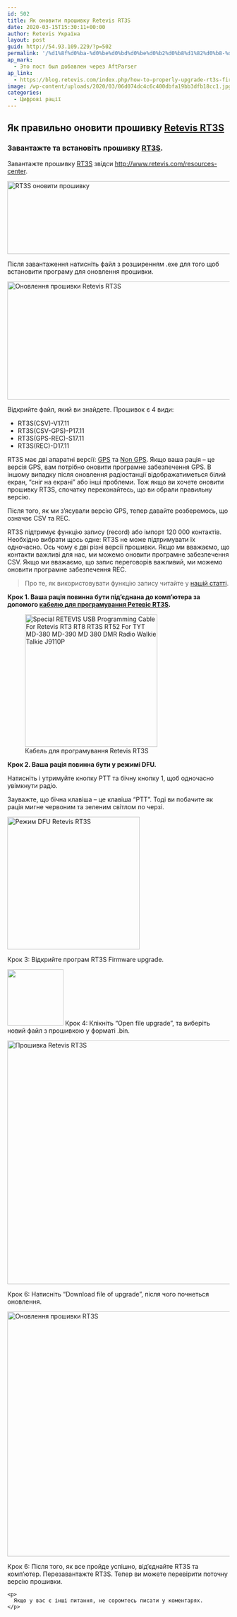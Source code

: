```yaml
---
id: 502
title: Як оновити прошивку Retevis RT3S
date: 2020-03-15T15:30:11+00:00
author: Retevis Україна
layout: post
guid: http://54.93.109.229/?p=502
permalink: '/%d1%8f%d0%ba-%d0%be%d0%bd%d0%be%d0%b2%d0%b8%d1%82%d0%b8-%d0%bf%d1%80%d0%be%d1%88%d0%b8%d0%b2%d0%ba%d1%83-retevis-rt3s/'
ap_mark:
  - Это пост был добавлен через AftParser
ap_link:
  - https://blog.retevis.com/index.php/how-to-properly-upgrade-rt3s-firmware/
image: /wp-content/uploads/2020/03/06d074dc4c6c400dbfa19bb3dfb18cc1.jpg
categories:
  - Цифрові рації
---
```

## Як правильно оновити прошивку [Retevis RT3S](https://retevis.com.ua/shop/retevis-rt3s/)



### Завантажте та встановіть прошивку [RT3S](https://retevis.com.ua/shop/retevis-rt3s/).

Завантажте прошивку [RT3S](https://retevis.com.ua/shop/retevis-rt3s-dmr/) звідси <http://www.retevis.com/resources-center>.

<img loading="lazy" class="aligncenter wp-image-622 size-full" src="https://retevis.com.ua/wp-content/uploads/2020/03/6369301281590997744645293.jpg" alt="RT3S оновити прошивку" width="600" height="165" srcset="https://retevis.com.ua/wp-content/uploads/2020/03/6369301281590997744645293.jpg 600w, https://retevis.com.ua/wp-content/uploads/2020/03/6369301281590997744645293-300x83.jpg 300w" sizes="(max-width: 600px) 100vw, 600px" /> 

Після завантаження натисніть файл з розширенням .exe для того щоб встановити програму для оновлення прошивки.

<img loading="lazy" class="aligncenter wp-image-624 size-full" src="https://retevis.com.ua/wp-content/uploads/2020/03/6369301368669341423226265-1.jpg" alt="Оновлення прошивки Retevis RT3S" width="596" height="267" srcset="https://retevis.com.ua/wp-content/uploads/2020/03/6369301368669341423226265-1.jpg 596w, https://retevis.com.ua/wp-content/uploads/2020/03/6369301368669341423226265-1-300x134.jpg 300w" sizes="(max-width: 596px) 100vw, 596px" /> 

Відкрийте файл, який ви знайдете. Прошивок є 4 види:

  * RT3S(CSV)-V17.11
  * RT3S(CSV-GPS)-P17.11
  * RT3S(GPS-REC)-S17.11
  * RT3S(REC)-D17.11

RT3S має дві апаратні версії: [GPS](https://retevis.com.ua/shop/retevis-rt3s-dmr/) та [Non GPS](https://retevis.com.ua/shop/retevis-rt3s/). Якщо ваша рація &#8211; це версія GPS, вам потрібно оновити програмне забезпечення GPS. В іншому випадку після оновлення радіостанції відображатиметься білий екран, &#8220;сніг на екрані&#8221; або інші проблеми. Тож якщо ви хочете оновити прошивку RT3S, спочатку переконайтесь, що ви обрали правильну версію.

Після того, як ми з&#8217;ясували версію GPS, тепер давайте розберемось, що означає CSV та REC.

RT3S підтримує функцію запису (record) або імпорт 120 000 контактів. Необхідно вибрати щось одне: RT3S не може підтримувати їх одночасно. Ось чому є дві різні версії прошивки. Якщо ми вважаємо, що контакти важливі для нас, ми можемо оновити програмне забезпечення CSV. Якщо ми вважаємо, що запис переговорів важливий, ми можемо оновити програмне забезпечення REC.

> Про те, як використовувати функцію запису читайте у [нашій статті](https://retevis.com.ua/rt3s-%d1%8f%d0%ba-%d0%b7%d0%b0%d0%bf%d0%b8%d1%81%d0%b0%d1%82%d0%b8-%d0%bf%d0%b5%d1%80%d0%b5%d0%b3%d0%be%d0%b2%d0%be%d1%80%d0%b8/).

**Крок 1. Ваша рація повинна бути під&#8217;єднана до комп&#8217;ютера за допомого [кабелю для програмування Ретевіс RT3S](https://retevis.com.ua/shop/%d0%ba%d0%b0%d0%b1%d0%b5%d0%bb%d1%8c-%d0%b4%d0%bb%d1%8f-%d0%bf%d1%80%d0%be%d0%b3%d1%80%d0%b0%d0%bc%d1%83%d0%b2%d0%b0%d0%bd%d0%bd%d1%8f-dmr/).**

<figure id="attachment_285" aria-describedby="caption-attachment-285" style="width: 300px" class="wp-caption aligncenter"><img loading="lazy" class="size-medium wp-image-285" src="https://ae01.alicdn.com/kf/HTB1jSnfNwHqK1RjSZFkq6x.WFXav/Special-RETEVIS-USB-Programming-Cable-For-Retevis-RT3-RT8-RT3S-RT52-For-TYT-MD-380-MD.jpg_350x350.jpg" alt="Special RETEVIS USB Programming Cable For Retevis RT3 RT8 RT3S RT52 For TYT MD-380 MD-390 MD 380 DMR Radio Walkie Talkie J9110P" width="300" height="300" /><figcaption id="caption-attachment-285" class="wp-caption-text">Кабель для програмування Retevis RT3S</figcaption></figure>

**Крок 2. Ваша рація повинна бути у режимі DFU.**

Натисніть і утримуйте кнопку PTT та бічну кнопку 1, щоб одночасно увімкнути радіо.

Зауважте, що бічна клавіша &#8211; це клавіша &#8220;PTT&#8221;. Тоді ви побачите як рація мигне червоним та зеленим світлом по черзі.

<img loading="lazy" class="size-medium wp-image-625 aligncenter" src="https://retevis.com.ua/wp-content/uploads/2020/03/6369301442956275967817106-300x300.jpg" alt="Режим DFU Retevis RT3S" width="300" height="300" srcset="https://retevis.com.ua/wp-content/uploads/2020/03/6369301442956275967817106-300x300.jpg 300w, https://retevis.com.ua/wp-content/uploads/2020/03/6369301442956275967817106-150x150.jpg 150w, https://retevis.com.ua/wp-content/uploads/2020/03/6369301442956275967817106-100x100.jpg 100w, https://retevis.com.ua/wp-content/uploads/2020/03/6369301442956275967817106.jpg 600w" sizes="(max-width: 300px) 100vw, 300px" /> 

Крок 3: Відкрийте програм RT3S Firmware upgrade.

<img loading="lazy" class="size-full wp-image-626 aligncenter" src="https://retevis.com.ua/wp-content/uploads/2020/03/6369301444892971429203851.jpg" alt="" width="127" height="127" srcset="https://retevis.com.ua/wp-content/uploads/2020/03/6369301444892971429203851.jpg 127w, https://retevis.com.ua/wp-content/uploads/2020/03/6369301444892971429203851-100x100.jpg 100w" sizes="(max-width: 127px) 100vw, 127px" /> Крок 4: Клікніть &#8220;Open file upgrade&#8221;, та виберіть новий файл з прошивкою у форматі .bin.

<img loading="lazy" class="aligncenter wp-image-627 size-full" src="https://retevis.com.ua/wp-content/uploads/2020/03/6369301454166667365505625.jpg" alt="Прошивка Retevis RT3S" width="562" height="551" srcset="https://retevis.com.ua/wp-content/uploads/2020/03/6369301454166667365505625.jpg 562w, https://retevis.com.ua/wp-content/uploads/2020/03/6369301454166667365505625-300x294.jpg 300w" sizes="(max-width: 562px) 100vw, 562px" /> 

Крок 6: Натисніть &#8220;Download file of upgrade&#8221;, після чого почнеться оновлення.

<img loading="lazy" class="aligncenter wp-image-628 size-full" src="https://retevis.com.ua/wp-content/uploads/2020/03/6369301456327980826303154.jpg" alt="Оновлення прошивки RT3S" width="560" height="554" srcset="https://retevis.com.ua/wp-content/uploads/2020/03/6369301456327980826303154.jpg 560w, https://retevis.com.ua/wp-content/uploads/2020/03/6369301456327980826303154-300x297.jpg 300w, https://retevis.com.ua/wp-content/uploads/2020/03/6369301456327980826303154-100x100.jpg 100w" sizes="(max-width: 560px) 100vw, 560px" /> 

<div>
  <div>
    <p>
      Крок 6: Після того, як все пройде успішно, від&#8217;єднайте RT3S та комп&#8217;ютер. Перезавантажте RT3S. Тепер ви можете перевірити поточну версію прошивки.
    </p>
    
    <p>
      Якщо у вас є інші питання, не соромтесь писати у коментарях.
    </p>
  </div>
</div>